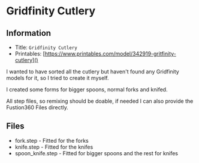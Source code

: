 Gridfinity Cutlery
===

## Information
- Title:  `Gridfinity Cutlery`
- Printables: [https://www.printables.com/model/342919-gritfinity-cutlery]()

I wanted to have sorted all the cutlery but haven't found any Gridfinity models for it, so I tried to create it myself.

I created some forms for bigger spoons, normal forks and knifed.

All step files, so remixing should be doable, if needed I can also provide the Fustion360 Files directly.

## Files
- fork.step - Fitted for the forks
- knife.step - Fitted for the knifes
- spoon_knife.step - Fitted for bigger spoons and the rest for knifes